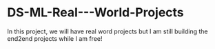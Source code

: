 # DS-ML-Real---World-Projects
In this project, we will have real word projects but I am still building the end2end projects while I am free!
